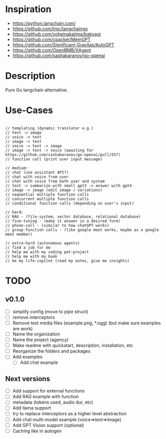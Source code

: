 # Inspiration

- https://python.langchain.com/
- https://github.com/tmc/langchaingo
- https://github.com/yoheinakajima/babyagi
- https://github.com/cpacker/MemGPT
- https://github.com/Significant-Gravitas/AutoGPT
- https://github.com/OpenBMB/XAgent
- https://github.com/sashabaranov/go-openai

# Description
Pure Go langchain alternative.

# Use-Cases

```

// templating (dynamic translator e.g.)
// text -> image
// voice -> text
// image -> text
// voice -> text -> image
// image -> text -> voice (awaiting for https://github.com/sashabaranov/go-openai/pull/557)
// function call (print user input message)

// medium:
// chat (use assistant API?)
// chat with voice from user
// chat with voice from both user and system
// text -> summarize with small gpt3 -> answer with gpt4
// image -> image (edit image / variations)
// sequential multiple function calls
// concurrent multiple function calls
// conditional function calls (depending on user's input)

// hard:
// RAG - (file-system, vector database, relational database)
// fine-tuning - (make it answer in a desired form)
// phone-call - (similar to how chatGPT works)
// group-function calls - (like google meet works, maybe as a google meet member)

// extra-hard (autonomous agents)
// find a job for me
// help me with my coding pet-project
// help me with my book
// be my life-copilot (read my notes, give me insights)
```

# TODO

## v0.1.0

-[ ] simplify config (move to pipe struct)
-[ ] remove interceptors
-[ ] Remove test media files (example.png, *.ogg) (but make sure examples are work)
-[ ] Name the organization
-[ ] Name the project (agency)
-[ ] Make readme with quickstart, description, installation, etc
-[ ] Reorganize the folders and packages
-[ ] Add examples
  -[ ] Add chat example

## Next versions

-[ ] Add support for external functions
-[ ] Add RAG example with function
-[ ] metadata (tokens used, audio dur, etc)
-[ ] Add llama support
-[ ] try to replace interceptors as a higher level abstraction
-[ ] Add chat multi-model example (voice=>text=>image)
-[ ] Add GPT Vision support (optional)
-[ ] Caching like in autogen